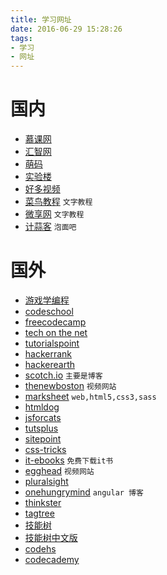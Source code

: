 ```yaml
---
title: 学习网址
date: 2016-06-29 15:28:26
tags:
- 学习
- 网址
---
```



# 国内

- [慕课网](http://www.imooc.com) 
- [汇智网](http://www.hubwiz.com) 
- [萌码](http://www.mengma.com) 
- [实验楼](http://www.shiyanlou.com) 
- [好多视频](http://haoduoshipin.com) 
- [菜鸟教程](http://www.runoob.com/) `文字教程`
- [微享网](http://www.fenby.com/) `文字教程`
- [计蒜客](https://www.jisuanke.com/) `泡面吧`

# 国外

- [游戏学编程](http://cn.codecombat.com/play/level/dungeons-of-kithgard) 
- [codeschool](http://codeschool.com) 
- [freecodecamp](https://freecodecamp.com/) 
- [tech on the net](http://www.techonthenet.com/) 
- [tutorialspoint](http://www.tutorialspoint.com/)
- [hackerrank](https://www.hackerrank.com/) 
- [hackerearth](https://www.hackerearth.com/challenges/)
- [scotch.io](https://scotch.io/tutorials) `主要是博客`
- [thenewboston](https://thenewboston.com/) `视频网站`
- [marksheet](http://marksheet.io/) `web,html5,css3,sass`
- [htmldog](http://www.htmldog.com/)
- [jsforcats](http://jsforcats.com/)
- [tutsplus](http://tutsplus.com/)
- [sitepoint](https://www.sitepoint.com/)
- [css-tricks](https://css-tricks.com/) 
- [it-ebooks](http://it-ebooks.info/) `免费下载it书`
- [egghead](https://egghead.io/) `视频网站`
- [pluralsight](https://www.pluralsight.com/)
- [onehungrymind](http://onehungrymind.com/) `angular 博客`
- [thinkster](https://thinkster.io/)
- [tagtree](http://tagtree.io/library)
- [技能树](http://www.dungeonsanddevelopers.com/)
- [技能树中文版](http://skill.phodal.com/#_abhi_1_YKing)
- [codehs](https://codehs.com/)
- [codecademy](https://www.codecademy.com/)